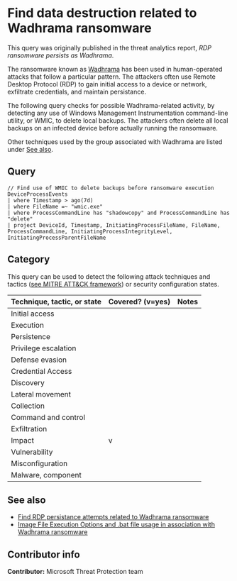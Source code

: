 # Find data destruction related to Wadhrama ransomware

This query was originally published in the threat analytics report, *RDP ransomware persists as Wadhrama*.

The ransomware known as [Wadhrama](https://www.microsoft.com/en-us/wdsi/threats/malware-encyclopedia-description?Name=Ransom:Win32/Wadhrama) has been used in human-operated attacks that follow a particular pattern. The attackers often use Remote Desktop Protocol (RDP) to gain initial access to a device or network, exfiltrate credentials, and maintain persistance.

The following query checks for possible Wadhrama-related activity, by detecting any use of Windows Management Instrumentation command-line utility, or WMIC, to delete local backups. The attackers often delete all local backups on an infected device before actually running the ransomware.

Other techniques used by the group associated with Wadhrama are listed under [See also](#see-also).

## Query

```Kusto
// Find use of WMIC to delete backups before ransomware execution
DeviceProcessEvents
| where Timestamp > ago(7d)
| where FileName =~ "wmic.exe"
| where ProcessCommandLine has "shadowcopy" and ProcessCommandLine has "delete"
| project DeviceId, Timestamp, InitiatingProcessFileName, FileName,
ProcessCommandLine, InitiatingProcessIntegrityLevel, InitiatingProcessParentFileName
```

## Category

This query can be used to detect the following attack techniques and tactics ([see MITRE ATT&CK framework](https://attack.mitre.org/)) or security configuration states.

| Technique, tactic, or state | Covered? (v=yes) | Notes |
|-|-|-|
| Initial access |  |  |
| Execution |  |  |
| Persistence |  |  |
| Privilege escalation |  |  |
| Defense evasion |  |  |
| Credential Access |  |  |
| Discovery |  |  |
| Lateral movement |  |  |
| Collection |  |  |
| Command and control |  |  |
| Exfiltration |  |  |
| Impact | v |  |
| Vulnerability |  |  |
| Misconfiguration |  |  |
| Malware, component |  |  |

## See also

* [Find RDP persistance attempts related to Wadhrama ransomware](../Persistence/wadhrama-ransomware.md)
* [Image File Execution Options and .bat file usage in association with Wadhrama ransomware](../Credential%20Access/wadhrama-credential-dump.md)

## Contributor info

**Contributor:** Microsoft Threat Protection team
